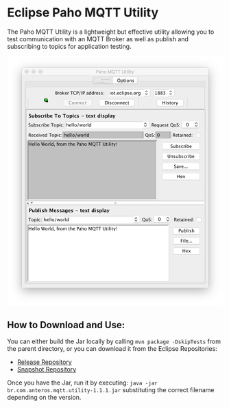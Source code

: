 # Eclipse Paho MQTT Utility

The Paho MQTT Utility is a lightweight but effective utility allowing you to test communication with an MQTT Broker as well as publish and subscribing to topics for application testing.

![Screenshot of Paho MQTT Utility](utility.png)

## How to Download and Use:
You can either build the Jar locally by calling `mvn package -DskipTests` from the parent directory, or you can download it from the Eclipse Repositories:
 - [Release Repository](https://repo.eclipse.org/content/repositories/paho-releases/br/com/anteros/br.com.anteros.mqtt.utility/)
 - [Snapshot Repository](https://repo.eclipse.org/content/repositories/paho-snapshots/br/com/anteros/br.com.anteros.mqtt.utility/)

Once you have the Jar, run it by executing: `java -jar br.com.anteros.mqtt.utility-1.1.1.jar` substituting the correct filename depending on the version.